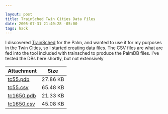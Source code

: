 ```yaml
--- 

layout: post
title: TrainSched Twin Cities Data Files
date: 2005-07-31 21:40:28 -05:00
tags: hack
---
```

I discovered <a href="http://trainsched.sourceforge.net/">TrainSched</a> for the Palm, and wanted to use it for my purposes in the Twin Cities, so I started creating data files.  The CSV files are what are fed into the tool included with trainsched to produce the PalmDB files.  I've tested the DBs here shortly, but not extensively
<table id="attachments">
<thead>
<tr>
<th>Attachment</th>
<th>Size</th>
</tr>
</thead>
<tbody>
<tr class="odd">
<td><a href="http://base0.net/files/tc55.pdb">tc55.pdb</a></td>
<td>27.86 KB</td>
</tr>
<tr class="even">
<td><a href="http://base0.net/files/tc55.csv">tc55.csv</a></td>
<td>65.48 KB</td>
</tr>
<tr class="odd">
<td><a href="http://base0.net/files/tc1650.pdb">tc1650.pdb</a></td>
<td>21.33 KB</td>
</tr>
<tr class="even">
<td><a href="http://base0.net/files/tc1650.csv">tc1650.csv</a></td>
<td>45.08 KB</td>
</tr>
</tbody>
</table>
